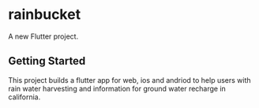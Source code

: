 # rainbucket

A new Flutter project.

## Getting Started

This project builds a flutter app for web, ios and andriod to help users with rain water harvesting and information for ground water recharge in california. 

